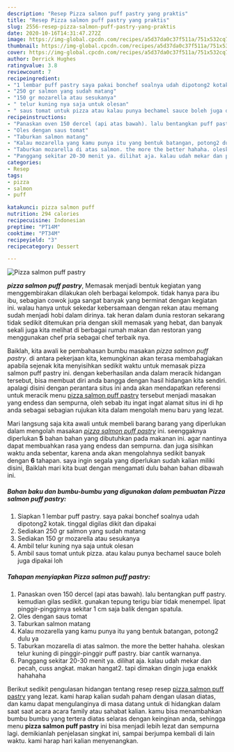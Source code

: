 ```yaml
---
description: "Resep Pizza salmon puff pastry yang praktis"
title: "Resep Pizza salmon puff pastry yang praktis"
slug: 2556-resep-pizza-salmon-puff-pastry-yang-praktis
date: 2020-10-16T14:31:47.272Z
image: https://img-global.cpcdn.com/recipes/a5d37da0c37f511a/751x532cq70/pizza-salmon-puff-pastry-foto-resep-utama.jpg
thumbnail: https://img-global.cpcdn.com/recipes/a5d37da0c37f511a/751x532cq70/pizza-salmon-puff-pastry-foto-resep-utama.jpg
cover: https://img-global.cpcdn.com/recipes/a5d37da0c37f511a/751x532cq70/pizza-salmon-puff-pastry-foto-resep-utama.jpg
author: Derrick Hughes
ratingvalue: 3.8
reviewcount: 7
recipeingredient:
- "1 lembar puff pastry saya pakai bonchef soalnya udah dipotong2 kotak tinggal digilas dikit dan dipakai"
- "250 gr salmon yang sudah matang"
- "150 gr mozarella atau sesukanya"
- " telur kuning nya saja untuk olesan"
- " saus tomat untuk pizza atau kalau punya bechamel sauce boleh juga dipakai loh"
recipeinstructions:
- "Panaskan oven 150 dercel (api atas bawah). lalu bentangkan puff pastry. kemudian gilas sedikit. gunakan tepung terigu biar tidak menempel. lipat pinggir-pinggirnya sekitar 1 cm saja balik dengan spatula."
- "Oles dengan saus tomat"
- "Taburkan salmon matang"
- "Kalau mozarella yang kamu punya itu yang bentuk batangan, potong2 dulu ya"
- "Taburkan mozarella di atas salmon. the more the better hahaha. oleskan telur kuning di pinggir-pinggir puff pastry. biar cantik warnanya."
- "Panggang sekitar 20-30 menit ya. dilihat aja. kalau udah mekar dan pecah, cuss angkat. makan hangat2. tapi dimakan dingin juga enakkk hahahaha"
categories:
- Resep
tags:
- pizza
- salmon
- puff

katakunci: pizza salmon puff 
nutrition: 294 calories
recipecuisine: Indonesian
preptime: "PT14M"
cooktime: "PT34M"
recipeyield: "3"
recipecategory: Dessert

---
```



![Pizza salmon puff pastry](https://img-global.cpcdn.com/recipes/a5d37da0c37f511a/751x532cq70/pizza-salmon-puff-pastry-foto-resep-utama.jpg)

<b><i>pizza salmon puff pastry</i></b>, Memasak menjadi bentuk kegiatan yang menggembirakan dilakukan oleh berbagai kelompok. tidak hanya para ibu ibu, sebagian cowok juga sangat banyak yang berminat dengan kegiatan ini. walau hanya untuk sekedar kebersamaan dengan rekan atau memang sudah menjadi hobi dalam dirinya. tak heran dalam dunia restoran sekarang tidak sedikit ditemukan pria dengan skill memasak yang hebat, dan banyak sekali juga kita melihat di berbagai rumah makan dan restoran yang menggunakan chef pria sebagai chef terbaik nya.



Baiklah, kita awali ke pembahasan bumbu masakan <i>pizza salmon puff pastry</i>. di antara pekerjaan kita, kemungkinan akan terasa membahagiakan apabila sejenak kita menyisihkan sedikit waktu untuk memasak pizza salmon puff pastry ini. dengan keberhasilan anda dalam meracik hidangan tersebut, bisa membuat diri anda bangga dengan hasil hidangan kita sendiri. apalagi disini dengan perantara situs ini anda akan mendapatkan referensi untuk meracik menu <u>pizza salmon puff pastry</u> tersebut menjadi masakan yang endess dan sempurna, oleh sebab itu ingat ingat alamat situs ini di hp anda sebagai sebagian rujukan kita dalam mengolah menu baru yang lezat.


Mari langsung saja kita awali untuk membeli barang barang yang diperlukan dalam mengolah masakan <u><i>pizza salmon puff pastry</i></u> ini. seenggaknya diperlukan <b>5</b> bahan bahan yang dibutuhkan pada makanan ini. agar nantinya dapat membuahkan rasa yang endess dan sempurna. dan juga sisihkan waktu anda sebentar, karena anda akan mengolahnya sedikit banyak dengan <b>6</b> tahapan. saya ingin segala yang diperlukan sudah kalian miliki disini, Baiklah mari kita buat dengan mengamati dulu bahan bahan dibawah ini.

<!--inarticleads1-->

##### Bahan baku dan bumbu-bumbu yang digunakan dalam pembuatan Pizza salmon puff pastry:

1. Siapkan 1 lembar puff pastry. saya pakai bonchef soalnya udah dipotong2 kotak. tinggal digilas dikit dan dipakai
1. Sediakan 250 gr salmon yang sudah matang
1. Sediakan 150 gr mozarella atau sesukanya
1. Ambil  telur kuning nya saja untuk olesan
1. Ambil  saus tomat untuk pizza. atau kalau punya bechamel sauce boleh juga dipakai loh




<!--inarticleads2-->

##### Tahapan menyiapkan Pizza salmon puff pastry:

1. Panaskan oven 150 dercel (api atas bawah). lalu bentangkan puff pastry. kemudian gilas sedikit. gunakan tepung terigu biar tidak menempel. lipat pinggir-pinggirnya sekitar 1 cm saja balik dengan spatula.
1. Oles dengan saus tomat
1. Taburkan salmon matang
1. Kalau mozarella yang kamu punya itu yang bentuk batangan, potong2 dulu ya
1. Taburkan mozarella di atas salmon. the more the better hahaha. oleskan telur kuning di pinggir-pinggir puff pastry. biar cantik warnanya.
1. Panggang sekitar 20-30 menit ya. dilihat aja. kalau udah mekar dan pecah, cuss angkat. makan hangat2. tapi dimakan dingin juga enakkk hahahaha




Berikut sedikit pengulasan hidangan tentang resep resep <u>pizza salmon puff pastry</u> yang lezat. kami harap kalian sudah paham dengan ulasan diatas, dan kamu dapat mengulanginya di masa datang untuk di hidangkan dalam saat saat acara acara family atau sahabat kalian. kamu bisa menambahkan bumbu bumbu yang tertera diatas selaras dengan keinginan anda, sehingga menu <b>pizza salmon puff pastry</b> ini bisa menjadi lebih lezat dan sempurna lagi. demikianlah penjelasan singkat ini, sampai berjumpa kembali di lain waktu. kami harap hari kalian menyenangkan.
